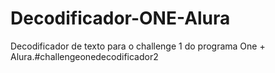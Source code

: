 # Decodificador-ONE-Alura
Decodificador de texto para o challenge 1 do programa One + Alura.#challengeonedecodificador2
